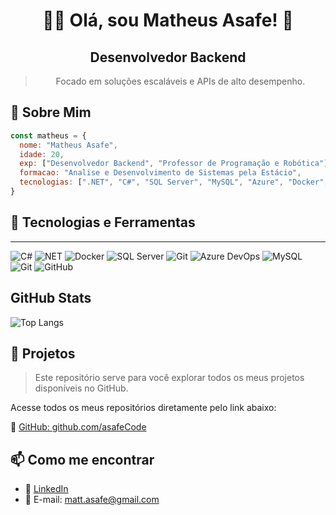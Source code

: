 <div align='center'> <h1> 👨‍💻 Olá, sou Matheus Asafe! 🚀</h1>

## Desenvolvedor Backend 

> Focado em soluções escaláveis e APIs de alto desempenho. 




</div>


## 🚨 Sobre Mim
```javascript
const matheus = {
  nome: "Matheus Asafe",
  idade: 20,
  exp: ["Desenvolvedor Backend", "Professor de Programação e Robótica"],
  formacao: "Analise e Desenvolvimento de Sistemas pela Estácio",
  tecnologias: [".NET", "C#", "SQL Server", "MySQL", "Azure", "Docker", "AWS", "CI/CD", "Mensagerias", "Testes de Integração"]
}
```

## 🚀 Tecnologias e Ferramentas
---

![C#](https://img.shields.io/badge/-C%23-239120?style=flat-square&logo=c-sharp&logoColor=white)
![NET](https://img.shields.io/badge/-NET-5C2D91?style=flat-square&logo=.net&logoColor=white)
![Docker](https://img.shields.io/badge/-Docker-2496ED?style=flat-square&logo=docker&logoColor=white)
![SQL Server](https://img.shields.io/badge/-SQL%20Server-CC2927?style=flat-square&logo=microsoft-sql-server&logoColor=white)
![Git](https://img.shields.io/badge/-Git-F05032?style=flat-square&logo=git&logoColor=white)
![Azure DevOps](https://img.shields.io/badge/-Azure%20DevOps-0085B6?style=flat-square&logo=azuredevops&logoColor=white)
![MySQL](https://img.shields.io/badge/-MySQL-blue?style=flat-square&logo=mysql&logoColor=white)
![Git](https://img.shields.io/badge/-Git-red?style=flat-square&logo=git&logoColor=white)
![GitHub](https://img.shields.io/badge/-GitHub-black?style=flat-square&logo=github&logoColor=white)

## GitHub Stats

![Top Langs](https://github-readme-stats.vercel.app/api/top-langs/?username=asafeCode&bg_color=000&border_color=ADD8E6&title_color=ADD8E6&text_color=FFF&layout=compact) 



## 🚀 Projetos
>Este repositório serve para você explorar todos os meus projetos disponíveis no GitHub. 

Acesse todos os meus repositórios diretamente pelo link abaixo:

🔗 [GitHub: github.com/asafeCode](https://github.com/asafeCode)

## 📫 Como me encontrar

 - 🔗 [LinkedIn](https://www.linkedin.com/in/matheus-asafe)
 - 📧 E-mail: matt.asafe@gmail.com



